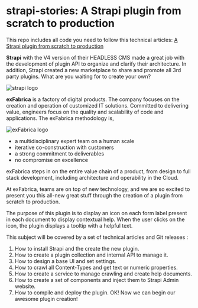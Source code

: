 # strapi-stories: A Strapi plugin from scratch to production
This repo includes all code you need to follow this technical articles: 
[A Strapi plugin from scratch to production](https://medium.com/p/a6deeaf553de)


**Strapi** with the V4 version of their HEADLESS CMS made a great job with the development of plugin API to organize and clarify their architecture. In addition, Strapi created a new marketplace to share and promote all 3rd party plugins.
What are you waiting for to create your own?

![strapi logo](https://cdn-images-1.medium.com/max/800/1*MgjFe-2EOyhJXIPlhICmrQ.png)

**exFabrica** is a factory of digital products. The company focuses on the creation and operation of customized IT solutions. Committed to delivering value, engineers focus on the quality and scalability of code and applications.
The exFabrica methodology is,

![exFabrica logo](https://cdn-images-1.medium.com/max/800/1*pfNdV8oin0fRe-EQKIaYyQ.png)

- a multidisciplinary expert team on a human scale
- iterative co-construction with customers
- a strong commitment to deliverables
- no compromise on excellence

exFabrica steps in on the entire value chain of a product, from design to full stack development, including architecture and operability in the Cloud.

At exFabrica, teams are on top of new technology, and we are so excited to present you this all-new great stuff through the creation of a plugin from scratch to production.

The purpose of this plugin is to display an icon on each form label present in each document to display contextual help. When the user clicks on the icon, the plugin displays a tooltip with a helpful text.

This subject will be covered by a set of technical articles and Git releases :
1.	How to install Strapi and the create the new plugin.
2.	How to create a plugin collection and internal API to manage it.
3.	How to design a base UI and set settings.
4.	How to crawl all Content-Types and get text or numeric properties.
5.	How to create a service to manage crawling and create help documents.
6.	How to create a set of components and inject them to Strapi Admin website.
7.	How to compile and deploy the plugin.
OK! Now we can begin our awesome plugin creation!
